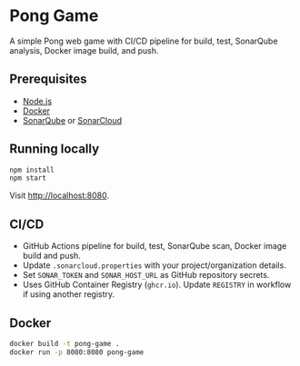 # Pong Game

A simple Pong web game with CI/CD pipeline for build, test, SonarQube analysis, Docker image build, and push.

## Prerequisites

- [Node.js](https://nodejs.org/)
- [Docker](https://www.docker.com/)
- [SonarQube](https://www.sonarqube.org/) or [SonarCloud](https://sonarcloud.io/)

## Running locally

```bash
npm install
npm start
```
Visit [http://localhost:8080](http://localhost:8080).

## CI/CD

- GitHub Actions pipeline for build, test, SonarQube scan, Docker image build and push.
- Update `.sonarcloud.properties` with your project/organization details.
- Set `SONAR_TOKEN` and `SONAR_HOST_URL` as GitHub repository secrets.
- Uses GitHub Container Registry (`ghcr.io`). Update `REGISTRY` in workflow if using another registry.

## Docker

```bash
docker build -t pong-game .
docker run -p 8080:8080 pong-game
```